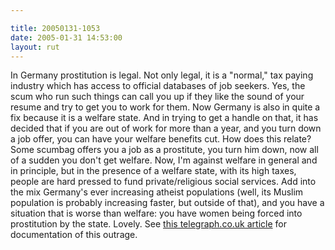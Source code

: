 ```yaml
---

title: 20050131-1053
date: 2005-01-31 14:53:00
layout: rut
---
```


In Germany prostitution is legal.  Not only legal, it is a "normal,"
tax paying industry which has access to official databases of job
seekers.  Yes, the scum who run such things can call you up if they
like the sound of your resume and try to get you to work for them.
Now Germany is also in quite a fix because it is a welfare state.
And in trying to get a handle on that, it has decided that if
you are out of work for more than a year, and you turn down a
job offer, you can have your welfare benefits cut.  How does
this relate?  Some scumbag offers you a job as a prostitute,
you turn him down, now all of a sudden you don't get welfare.
Now, I'm against welfare in general and in principle, but in the
presence of a welfare state, with its high taxes, people are hard
pressed to fund private/religious social services.  Add into the
mix Germany's ever increasing atheist populations (well, its Muslim
population is probably increasing faster, but outside of that),
and you have a situation that is worse than welfare: you have
women being forced into prostitution by the state.  Lovely.  See <a href="http://www.telegraph.co.uk/news/main.jhtml?xml=/news/2005/01/30/wgerm30.xml">this
telegraph.co.uk article</a> for documentation of this outrage.

